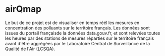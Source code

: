 # airQmap

Le but de ce projet est de visualiser en temps réél les mesures en concentration des polluants sur le territoire français. Les données sont issues du portail françaisde la données data.gouv.fr, et sont relevées toutes les heures par des stations de mesures réparties sur le territoire français avant d'être aggrégées par le Laboratoire Central de Surveillance de la Qualité de l'Air (LCSQA).